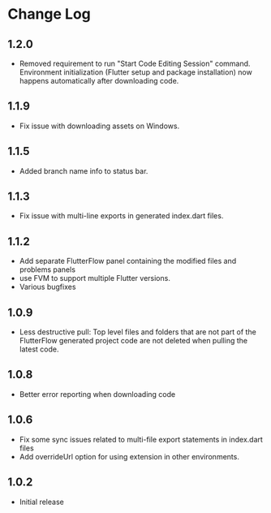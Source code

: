 # Change Log

## 1.2.0

- Removed requirement to run "Start Code Editing Session" command. Environment initialization (Flutter setup and package installation) now happens automatically after downloading code.

## 1.1.9

- Fix issue with downloading assets on Windows.

## 1.1.5

- Added branch name info to status bar.

## 1.1.3

- Fix issue with multi-line exports in generated index.dart files.

## 1.1.2

- Add separate FlutterFlow panel containing the modified files and problems panels
- use FVM to support multiple Flutter versions.
- Various bugfixes

## 1.0.9

- Less destructive pull: Top level files and folders that are not part of the FlutterFlow
  generated project code are not deleted when pulling the latest code.

## 1.0.8

- Better error reporting when downloading code

## 1.0.6

- Fix some sync issues related to multi-file export statements in index.dart files
- Add overrideUrl option for using extension in other environments.

## 1.0.2

- Initial release
